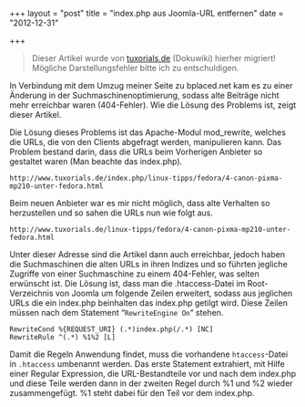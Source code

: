 +++
layout = "post"
title = "index.php aus Joomla-URL entfernen"
date = "2012-12-31"

+++

>
> Dieser Artikel wurde von [tuxorials.de](http://tuxorials.de) (Dokuwiki) hierher migriert!
> Mögliche Darstellungsfehler bitte ich zu entschuldigen.
>


In Verbindung mit dem Umzug meiner Seite zu bplaced.net kam es zu einer
Änderung in der Suchmaschinenoptimierung, sodass alte Beiträge nicht
mehr erreichbar waren (404-Fehler). Wie die Lösung des Problems ist,
zeigt dieser Artikel.

Die Lösung dieses Problems ist das Apache-Modul mod\_rewrite, welches
die URLs, die von den Clients abgefragt werden, manipulieren kann. Das
Problem bestand darin, dass die URLs beim Vorherigen Anbieter so
gestaltet waren (Man beachte das index.php).

```
http://www.tuxorials.de/index.php/linux-tipps/fedora/4-canon-pixma-mp210-unter-fedora.html
```

Beim neuen Anbieter war es mir nicht möglich, dass alte Verhalten so
herzustellen und so sahen die URLs nun wie folgt aus.

```
http://www.tuxorials.de/linux-tipps/fedora/4-canon-pixma-mp210-unter-fedora.html
```

Unter dieser Adresse sind die Artikel dann auch erreichbar, jedoch haben
die Suchmaschinen die alten URLs in ihren Indizes und so führten
jegliche Zugriffe von einer Suchmaschine zu einem 404-Fehler, was selten
erwünscht ist. Die Lösung ist, dass man die .htaccess-Datei im
Root-Verzeichnis von Joomla um folgende Zeilen erweitert, sodass aus
jeglichen URLs die ein index.php beinhalten das index.php getilgt wird.
Diese Zeilen müssen nach dem Statement “`RewriteEngine On`“ stehen.

```
RewriteCond %{REQUEST_URI} (.*)index.php(/.*) [NC] 
RewriteRule ^(.*) %1%2 [L]
```

Damit die Regeln Anwendung findet, muss die vorhandene `htaccess`-Datei
in `.htaccess` umbenannt werden. Das erste Statement extrahiert, mit
Hilfe einer Regular Expression, die URL-Bestandteile vor und nach dem
index.php und diese Teile werden dann in der zweiten Regel durch %1 und
%2 wieder zusammengefügt. %1 steht dabei für den Teil vor dem index.php.
